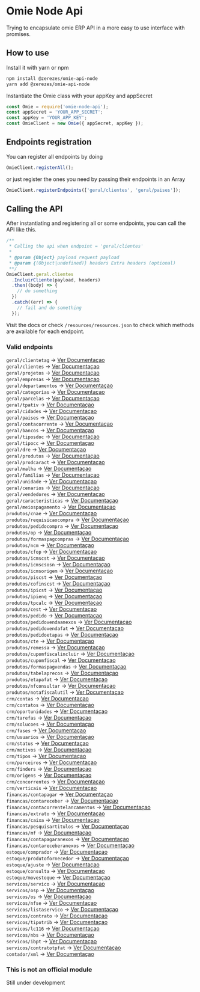 <!-- prettier-ignore -->  
# Omie Node Api

Trying to encapsulate omie ERP API in a more easy to use interface with
promises.

## How to use

Install it with yarn or npm

```sh
npm install @zerezes/omie-api-node
yarn add @zerezes/omie-api-node
```

Instantiate the Omie class with your appKey and appSecret

```js
const Omie = require('omie-node-api');
const appSecret = 'YOUR_APP_SECRET';
const appKey = 'YOUR_APP_KEY';
const OmieClient = new Omie({ appSecret, appKey });
```

## Endpoints registration

You can register all endpoints by doing

```js
OmieClient.registerAll();
```

or just register the ones you need by passing their endpoints in an Array

```js
OmieClient.registerEndpoints(['geral/clientes', 'geral/paises']);
```

## Calling the API

After instantiating and registering all or some endpoints, you can call the API like this.

```js
/**
 * Calling the api when endpoint = 'geral/clientes'
 *
 * @param {Object} payload request payload
 * @param {(Object|undefined)} headers Extra headers (optional)
 **/
OmieClient.geral.clientes
  .IncluirCliente(payload, headers)
  .then((body) => {
    // do something
  })
  .catch((err) => {
    // fail and do something
  });
```

Visit the docs or check `/resources/resources.json` to check which methods are
available for each endpoint.

### Valid endpoints

`geral/clientetag` -> [Ver Documentaçao](https://app.omie.com.br/api/v1/geral/clientetag)  
`geral/clientes` -> [Ver Documentaçao](https://app.omie.com.br/api/v1/geral/clientes)  
`geral/projetos` -> [Ver Documentaçao](https://app.omie.com.br/api/v1/geral/projetos)  
`geral/empresas` -> [Ver Documentaçao](https://app.omie.com.br/api/v1/geral/empresas)  
`geral/departamentos` -> [Ver Documentaçao](https://app.omie.com.br/api/v1/geral/departamentos)  
`geral/categorias` -> [Ver Documentaçao](https://app.omie.com.br/api/v1/geral/categorias)  
`geral/parcelas` -> [Ver Documentaçao](https://app.omie.com.br/api/v1/geral/parcelas)  
`geral/tpativ` -> [Ver Documentaçao](https://app.omie.com.br/api/v1/geral/tpativ)  
`geral/cidades` -> [Ver Documentaçao](https://app.omie.com.br/api/v1/geral/cidades)  
`geral/paises` -> [Ver Documentaçao](https://app.omie.com.br/api/v1/geral/paises)  
`geral/contacorrente` -> [Ver Documentaçao](https://app.omie.com.br/api/v1/geral/contacorrente)  
`geral/bancos` -> [Ver Documentaçao](https://app.omie.com.br/api/v1/geral/bancos)  
`geral/tiposdoc` -> [Ver Documentaçao](https://app.omie.com.br/api/v1/geral/tiposdoc)  
`geral/tipocc` -> [Ver Documentaçao](https://app.omie.com.br/api/v1/geral/tipocc)  
`geral/dre` -> [Ver Documentaçao](https://app.omie.com.br/api/v1/geral/dre)  
`geral/produtos` -> [Ver Documentaçao](https://app.omie.com.br/api/v1/geral/produtos)  
`geral/prodcaract` -> [Ver Documentaçao](https://app.omie.com.br/api/v1/geral/prodcaract)  
`geral/malha` -> [Ver Documentaçao](https://app.omie.com.br/api/v1/geral/malha)  
`geral/familias` -> [Ver Documentaçao](https://app.omie.com.br/api/v1/geral/familias)  
`geral/unidade` -> [Ver Documentaçao](https://app.omie.com.br/api/v1/geral/unidade)  
`geral/cenarios` -> [Ver Documentaçao](https://app.omie.com.br/api/v1/geral/cenarios)  
`geral/vendedores` -> [Ver Documentaçao](https://app.omie.com.br/api/v1/geral/vendedores)  
`geral/caracteristicas` -> [Ver Documentaçao](https://app.omie.com.br/api/v1/geral/caracteristicas)  
`geral/meiospagamento` -> [Ver Documentaçao](https://app.omie.com.br/api/v1/geral/meiospagamento)  
`produtos/cnae` -> [Ver Documentaçao](https://app.omie.com.br/api/v1/produtos/cnae)  
`produtos/requisicaocompra` -> [Ver Documentaçao](https://app.omie.com.br/api/v1/produtos/requisicaocompra)  
`produtos/pedidocompra` -> [Ver Documentaçao](https://app.omie.com.br/api/v1/produtos/pedidocompra)  
`produtos/op` -> [Ver Documentaçao](https://app.omie.com.br/api/v1/produtos/op)  
`produtos/formaspagcompras` -> [Ver Documentaçao](https://app.omie.com.br/api/v1/produtos/formaspagcompras)  
`produtos/ncm` -> [Ver Documentaçao](https://app.omie.com.br/api/v1/produtos/ncm)  
`produtos/cfop` -> [Ver Documentaçao](https://app.omie.com.br/api/v1/produtos/cfop)  
`produtos/icmscst` -> [Ver Documentaçao](https://app.omie.com.br/api/v1/produtos/icmscst)  
`produtos/icmscsosn` -> [Ver Documentaçao](https://app.omie.com.br/api/v1/produtos/icmscsosn)  
`produtos/icmsorigem` -> [Ver Documentaçao](https://app.omie.com.br/api/v1/produtos/icmsorigem)  
`produtos/piscst` -> [Ver Documentaçao](https://app.omie.com.br/api/v1/produtos/piscst)  
`produtos/cofinscst` -> [Ver Documentaçao](https://app.omie.com.br/api/v1/produtos/cofinscst)  
`produtos/ipicst` -> [Ver Documentaçao](https://app.omie.com.br/api/v1/produtos/ipicst)  
`produtos/ipienq` -> [Ver Documentaçao](https://app.omie.com.br/api/v1/produtos/ipienq)  
`produtos/tpcalc` -> [Ver Documentaçao](https://app.omie.com.br/api/v1/produtos/tpcalc)  
`produtos/cest` -> [Ver Documentaçao](https://app.omie.com.br/api/v1/produtos/cest)  
`produtos/pedido` -> [Ver Documentaçao](https://app.omie.com.br/api/v1/produtos/pedido)  
`produtos/pedidovendaanexos` -> [Ver Documentaçao](https://app.omie.com.br/api/v1/produtos/pedidovendaanexos)  
`produtos/pedidovendafat` -> [Ver Documentaçao](https://app.omie.com.br/api/v1/produtos/pedidovendafat)  
`produtos/pedidoetapas` -> [Ver Documentaçao](https://app.omie.com.br/api/v1/produtos/pedidoetapas)  
`produtos/cte` -> [Ver Documentaçao](https://app.omie.com.br/api/v1/produtos/cte)  
`produtos/remessa` -> [Ver Documentaçao](https://app.omie.com.br/api/v1/produtos/remessa)  
`produtos/cupomfiscalincluir` -> [Ver Documentaçao](https://app.omie.com.br/api/v1/produtos/cupomfiscalincluir)  
`produtos/cupomfiscal` -> [Ver Documentaçao](https://app.omie.com.br/api/v1/produtos/cupomfiscal)  
`produtos/formaspagvendas` -> [Ver Documentaçao](https://app.omie.com.br/api/v1/produtos/formaspagvendas)  
`produtos/tabelaprecos` -> [Ver Documentaçao](https://app.omie.com.br/api/v1/produtos/tabelaprecos)  
`produtos/etapafat` -> [Ver Documentaçao](https://app.omie.com.br/api/v1/produtos/etapafat)  
`produtos/nfconsultar` -> [Ver Documentaçao](https://app.omie.com.br/api/v1/produtos/nfconsultar)  
`produtos/notafiscalutil` -> [Ver Documentaçao](https://app.omie.com.br/api/v1/produtos/notafiscalutil)  
`crm/contas` -> [Ver Documentaçao](https://app.omie.com.br/api/v1/crm/contas)  
`crm/contatos` -> [Ver Documentaçao](https://app.omie.com.br/api/v1/crm/contatos)  
`crm/oportunidades` -> [Ver Documentaçao](https://app.omie.com.br/api/v1/crm/oportunidades)  
`crm/tarefas` -> [Ver Documentaçao](https://app.omie.com.br/api/v1/crm/tarefas)  
`crm/solucoes` -> [Ver Documentaçao](https://app.omie.com.br/api/v1/crm/solucoes)  
`crm/fases` -> [Ver Documentaçao](https://app.omie.com.br/api/v1/crm/fases)  
`crm/usuarios` -> [Ver Documentaçao](https://app.omie.com.br/api/v1/crm/usuarios)  
`crm/status` -> [Ver Documentaçao](https://app.omie.com.br/api/v1/crm/status)  
`crm/motivos` -> [Ver Documentaçao](https://app.omie.com.br/api/v1/crm/motivos)  
`crm/tipos` -> [Ver Documentaçao](https://app.omie.com.br/api/v1/crm/tipos)  
`crm/parceiros` -> [Ver Documentaçao](https://app.omie.com.br/api/v1/crm/parceiros)  
`crm/finders` -> [Ver Documentaçao](https://app.omie.com.br/api/v1/crm/finders)  
`crm/origens` -> [Ver Documentaçao](https://app.omie.com.br/api/v1/crm/origens)  
`crm/concorrentes` -> [Ver Documentaçao](https://app.omie.com.br/api/v1/crm/concorrentes)  
`crm/verticais` -> [Ver Documentaçao](https://app.omie.com.br/api/v1/crm/verticais)  
`financas/contapagar` -> [Ver Documentaçao](https://app.omie.com.br/api/v1/financas/contapagar)  
`financas/contareceber` -> [Ver Documentaçao](https://app.omie.com.br/api/v1/financas/contareceber)  
`financas/contacorrentelancamentos` -> [Ver Documentaçao](https://app.omie.com.br/api/v1/financas/contacorrentelancamentos)  
`financas/extrato` -> [Ver Documentaçao](https://app.omie.com.br/api/v1/financas/extrato)  
`financas/caixa` -> [Ver Documentaçao](https://app.omie.com.br/api/v1/financas/caixa)  
`financas/pesquisartitulos` -> [Ver Documentaçao](https://app.omie.com.br/api/v1/financas/pesquisartitulos)  
`financas/mf` -> [Ver Documentaçao](https://app.omie.com.br/api/v1/financas/mf)  
`financas/contapagaranexos` -> [Ver Documentaçao](https://app.omie.com.br/api/v1/financas/contapagaranexos)  
`financas/contareceberanexos` -> [Ver Documentaçao](https://app.omie.com.br/api/v1/financas/contareceberanexos)  
`estoque/comprador` -> [Ver Documentaçao](https://app.omie.com.br/api/v1/estoque/comprador)  
`estoque/produtofornecedor` -> [Ver Documentaçao](https://app.omie.com.br/api/v1/estoque/produtofornecedor)  
`estoque/ajuste` -> [Ver Documentaçao](https://app.omie.com.br/api/v1/estoque/ajuste)  
`estoque/consulta` -> [Ver Documentaçao](https://app.omie.com.br/api/v1/estoque/consulta)  
`estoque/movestoque` -> [Ver Documentaçao](https://app.omie.com.br/api/v1/estoque/movestoque)  
`servicos/servico` -> [Ver Documentaçao](https://app.omie.com.br/api/v1/servicos/servico)  
`servicos/osp` -> [Ver Documentaçao](https://app.omie.com.br/api/v1/servicos/osp)  
`servicos/os` -> [Ver Documentaçao](https://app.omie.com.br/api/v1/servicos/os)  
`servicos/nfse` -> [Ver Documentaçao](https://app.omie.com.br/api/v1/servicos/nfse)  
`servicos/listaservico` -> [Ver Documentaçao](https://app.omie.com.br/api/v1/servicos/listaservico)  
`servicos/contrato` -> [Ver Documentaçao](https://app.omie.com.br/api/v1/servicos/contrato)  
`servicos/tipotrib` -> [Ver Documentaçao](https://app.omie.com.br/api/v1/servicos/tipotrib)  
`servicos/lc116` -> [Ver Documentaçao](https://app.omie.com.br/api/v1/servicos/lc116)  
`servicos/nbs` -> [Ver Documentaçao](https://app.omie.com.br/api/v1/servicos/nbs)  
`servicos/ibpt` -> [Ver Documentaçao](https://app.omie.com.br/api/v1/servicos/ibpt)  
`servicos/contratotpfat` -> [Ver Documentaçao](https://app.omie.com.br/api/v1/servicos/contratotpfat)  
`contador/xml` -> [Ver Documentaçao](https://app.omie.com.br/api/v1/contador/xml)

### This is not an official module

Still under development
